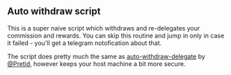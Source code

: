 ## Auto withdraw script
This is a super naive script which withdraws and re-delegates your commission
and rewards. You can skip this routine and jump in only in case it failed -
you'll get a telegram notofication about that.

The script does pretty much the same as [auto-withdraw-delegate](https://github.com/Pretid/galactica_helpers/tree/main/auto-withdraw-delegate)
by [@Pretid](https://github.com/Pretid), however keeps your host machine a
bit more secure.
